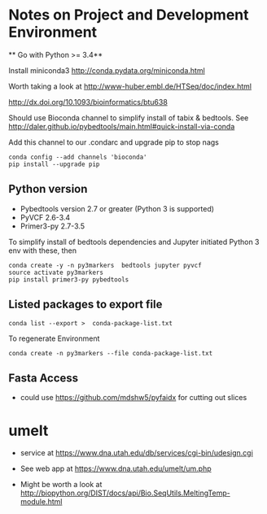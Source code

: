 # Notes on Project and Development Environment

** Go with Python >= 3.4**

 Install miniconda3 http://conda.pydata.org/miniconda.html

Worth taking a look at http://www-huber.embl.de/HTSeq/doc/index.html

http://dx.doi.org/10.1093/bioinformatics/btu638

Should use Bioconda channel to simplify install of tabix & bedtools.
See http://daler.github.io/pybedtools/main.html#quick-install-via-conda

Add this channel to our .condarc and upgrade pip to stop nags

```
conda config --add channels 'bioconda'
pip install --upgrade pip
```

Python version
-------------

- Pybedtools  version 2.7 or greater (Python 3 is supported)
- PyVCF  2.6-3.4
- Primer3-py 2.7-3.5


To simplify install of bedtools dependencies and Jupyter
initiated Python 3 env with these, then

```
conda create -y -n py3markers  bedtools jupyter pyvcf
source activate py3markers
pip install primer3-py pybedtools

```
Listed packages to export file
---------

```
conda list --export >  conda-package-list.txt
```

To regenerate Environment

```
conda create -n py3markers --file conda-package-list.txt
```

Fasta Access
------------

- could use https://github.com/mdshw5/pyfaidx  for cutting out slices

umelt
=====

- service at https://www.dna.utah.edu/db/services/cgi-bin/udesign.cgi
- See web app at https://www.dna.utah.edu/umelt/um.php

- Might be worth a look at http://biopython.org/DIST/docs/api/Bio.SeqUtils.MeltingTemp-module.html
